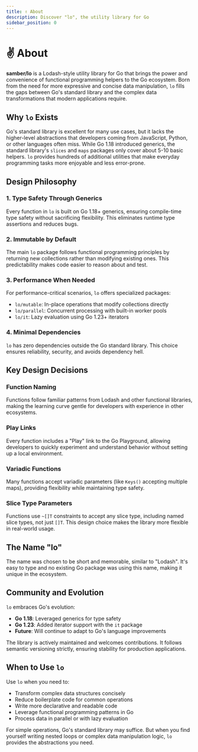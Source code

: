 ```yaml
---
title: ✌️ About
description: Discover "lo", the utility library for Go
sidebar_position: 0
---
```


# ✌️ About

**samber/lo** is a Lodash-style utility library for Go that brings the power and convenience of functional programming helpers to the Go ecosystem. Born from the need for more expressive and concise data manipulation, `lo` fills the gaps between Go's standard library and the complex data transformations that modern applications require.

## Why `lo` Exists

Go's standard library is excellent for many use cases, but it lacks the higher-level abstractions that developers coming from JavaScript, Python, or other languages often miss. While Go 1.18 introduced generics, the standard library's `slices` and `maps` packages only cover about 5-10 basic helpers. `lo` provides hundreds of additional utilities that make everyday programming tasks more enjoyable and less error-prone.

## Design Philosophy

### 1. **Type Safety Through Generics**
Every function in `lo` is built on Go 1.18+ generics, ensuring compile-time type safety without sacrificing flexibility. This eliminates runtime type assertions and reduces bugs.

### 2. **Immutable by Default**
The main `lo` package follows functional programming principles by returning new collections rather than modifying existing ones. This predictability makes code easier to reason about and test.

### 3. **Performance When Needed**
For performance-critical scenarios, `lo` offers specialized packages:
- `lo/mutable`: In-place operations that modify collections directly
- `lo/parallel`: Concurrent processing with built-in worker pools
- `lo/it`: Lazy evaluation using Go 1.23+ iterators

### 4. **Minimal Dependencies**
`lo` has zero dependencies outside the Go standard library. This choice ensures reliability, security, and avoids dependency hell.

## Key Design Decisions

### Function Naming
Functions follow familiar patterns from Lodash and other functional libraries, making the learning curve gentle for developers with experience in other ecosystems.

### Play Links
Every function includes a "Play" link to the Go Playground, allowing developers to quickly experiment and understand behavior without setting up a local environment.

### Variadic Functions
Many functions accept variadic parameters (like `Keys()` accepting multiple maps), providing flexibility while maintaining type safety.

### Slice Type Parameters
Functions use `~[]T` constraints to accept any slice type, including named slice types, not just `[]T`. This design choice makes the library more flexible in real-world usage.

## The Name "lo"

The name was chosen to be short and memorable, similar to "Lodash". It's easy to type and no existing Go package was using this name, making it unique in the ecosystem.

## Community and Evolution

`lo` embraces Go's evolution:
- **Go 1.18**: Leveraged generics for type safety
- **Go 1.23**: Added iterator support with the `it` package
- **Future**: Will continue to adapt to Go's language improvements

The library is actively maintained and welcomes contributions. It follows semantic versioning strictly, ensuring stability for production applications.

## When to Use `lo`

Use `lo` when you need to:
- Transform complex data structures concisely
- Reduce boilerplate code for common operations
- Write more declarative and readable code
- Leverage functional programming patterns in Go
- Process data in parallel or with lazy evaluation

For simple operations, Go's standard library may suffice. But when you find yourself writing nested loops or complex data manipulation logic, `lo` provides the abstractions you need.
